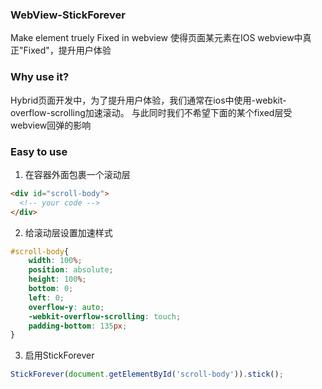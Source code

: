 ### WebView-StickForever
Make element truely Fixed in webview
使得页面某元素在IOS webview中真正"Fixed"，提升用户体验

### Why use it?
Hybrid页面开发中，为了提升用户体验，我们通常在ios中使用-webkit-overflow-scrolling加速滚动。
与此同时我们不希望下面的某个fixed层受webview回弹的影响

### Easy to use
1. 在容器外面包裹一个滚动层
```html
<div id="scroll-body">
  <!-- your code -->
</div>        
```
2. 给滚动层设置加速样式
```css
#scroll-body{
    width: 100%;
    position: absolute;
    height: 100%;
    bottom: 0;
    left: 0;
    overflow-y: auto;
    -webkit-overflow-scrolling: touch;
    padding-bottom: 135px;
}
```
3. 启用StickForever
```javascript
StickForever(document.getElementById('scroll-body')).stick();
```
